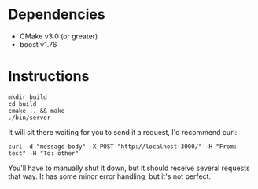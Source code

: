 # Dependencies

- CMake v3.0 (or greater)
- boost v1.76

# Instructions

```
mkdir build
cd build
cmake .. && make
./bin/server
```

It will sit there waiting for you to send it a request, I'd recommend curl:

```
curl -d "message body" -X POST "http://localhost:3000/" -H "From: test" -H "To: other"
```

You'll have to manually shut it down, but it should receive several requests that way.
It has some minor error handling, but it's not perfect.
